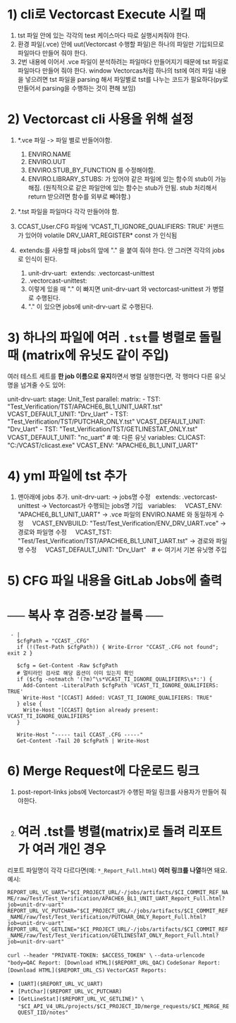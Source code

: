 # 1) cli로 Vectorcast Execute 시킬 때
1. tst 파일 안에 있는 각각의 test 케이스마다 따로 실행시켜줘야 한다.
2. 환경 파일(.vce) 안에 uut(Vectorcast 수행할 파일)은 하나의 파일만 기입되므로 파일마다 만들어 줘야 한다.
3. 2번 내용에 이어서 .vce 파일이 분석하려는 파일마다 만들어지기 때문에 tst 파일로 파일마다 만들어 줘야 한다. window Vectorcas처럼 하나의 tst에 여러 파일 내용을 넣으려면 tst 파일을 parsing 해서 파일별로 tst를 나누는 코드가 필요하다(py로 만들어서  parsing을 수행하는 것이 편해 보임)
# 2) Vectorcast cli 사용을 위해 설정
1. *.vce 파일 -> 파일 별로 반들어야함.
	1. ENVIRO.NAME
	2. ENVIRO.UUT
	3. ENVIRO.STUB_BY_FUNCTION 를 수정해야함.
	4. ENVIRO.LIBRARY_STUBS: 가 있어야 같은 파일에 있는 함수의 stub이 가능해짐. (원칙적으로 같은 파일안에 있는 함수는 stub가 안됨. stub 처리해서 return 받으려면 함수를 외부로 빼야함.)

2. *.tst 파일을 파일마다 각각 만들어야 함.
3. CCAST_User.CFG 파일에 'VCAST_TI_IGNORE_QUALIFIERS: TRUE' 커맨드가 있어야 volatile DRV_UART_REGISTER* const 가 인식됨
4.  extends:를 사용할 때 jobs의 앞에 "." 을 붙여 줘야 한다. 안 그러면 각각의 jobs로 인식이 된다.
	1. unit-drv-uart:
		 extends: .vectorcast-unittest
	2. .vectorcast-unittest:
	3. 이렇게 있을 때 "." 이 빠지면 unit-drv-uart 와 vectorcast-unittest 가 병렬로 수행된다.
	4. "." 이 있으면 jobs에 unit-drv-uart 로 수행된다.
# 3) 하나의 파일에 여러 `.tst`를 병렬로 돌릴 때 (matrix에 유닛도 같이 주입)
여러 테스트 세트를 **한 job 이름으로 유지**하면서 병렬 실행한다면, 각 행마다 다른 유닛명을 넘겨줄 수도 있어:

unit-drv-uart:
  stage: Unit_Test
  parallel:
    matrix:
      - TST: "Test_Verification/TST/APACHE6_BL1_UNIT_UART.tst"
        VCAST_DEFAULT_UNIT: "Drv_Uart"
      - TST: "Test_Verification/TST/PUTCHAR_ONLY.tst"
        VCAST_DEFAULT_UNIT: "Drv_Uart"
      - TST: "Test_Verification/TST/GETLINESTAT_ONLY.tst"
        VCAST_DEFAULT_UNIT: "nc_uart"   # 예: 다른 유닛
  variables:
    CLICAST: "C:/VCAST/clicast.exe"
    VCAST_ENV: "APACHE6_BL1_UNIT_UART"

# 4) yml 파일에 tst 추가
1. 맨아래에 jobs 추가.
unit-drv-uart:  -> jobs명 수정
  extends: .vectorcast-unittest -> Vectorcast가 수행되는 jobs명 기입
  variables:
    VCAST_ENV: "APACHE6_BL1_UNIT_UART" -> .vce 파일의 ENVIRO.NAME 와 동일하게 수정
    VCAST_ENVBUILD: "Test/Test_Verification/ENV_DRV_UART.vce" -> 경로와 파일명 수정
    VCAST_TST: "Test/Test_Verification/TST/APACHE6_BL1_UNIT_UART.tst" -> 경로와 파일명 수정
    VCAST_DEFAULT_UNIT: "Drv_Uart"   # ← 여기서 기본 유닛명 주입

# 5) CFG 파일 내용을 GitLab Jobs에 출력
# ── 복사 후 검증·보강 블록 ──
     - |
       $cfgPath = "CCAST_.CFG"
       if (!(Test-Path $cfgPath)) { Write-Error "CCAST_.CFG not found"; exit 2 }

       $cfg = Get-Content -Raw $cfgPath
       # 멀티라인 검사로 해당 옵션이 이미 있는지 확인
       if ($cfg -notmatch '(?m)^\s*VCAST_TI_IGNORE_QUALIFIERS\s*:') {
         Add-Content -LiteralPath $cfgPath 'VCAST_TI_IGNORE_QUALIFIERS: TRUE'
         Write-Host "[CCAST] Added: VCAST_TI_IGNORE_QUALIFIERS: TRUE"
       } else {
         Write-Host "[CCAST] Option already present: VCAST_TI_IGNORE_QUALIFIERS"
       }

       Write-Host "----- tail CCAST_.CFG -----"
       Get-Content -Tail 20 $cfgPath | Write-Host

# 6) Merge Request에 다운로드 링크
1. post-report-links jobs에 Vectorcast가 수행된 파일 링크를 사용자가 만들어 줘야한다.
2. # 여러 .tst를 병렬(matrix)로 돌려 리포트가 여러 개인 경우

리포트 파일명이 각각 다르다면(예: `*_Report_Full.html`) **여러 링크를 나열**하면 돼요. 예시:

`REPORT_URL_VC_UART="$CI_PROJECT_URL/-/jobs/artifacts/$CI_COMMIT_REF_NAME/raw/Test/Test_Verification/APACHE6_BL1_UNIT_UART_Report_Full.html?job=unit-drv-uart"`
`REPORT_URL_VC_PUTCHAR="$CI_PROJECT_URL/-/jobs/artifacts/$CI_COMMIT_REF_NAME/raw/Test/Test_Verification/PUTCHAR_ONLY_Report_Full.html?job=unit-drv-uart"`
`REPORT_URL_VC_GETLINE="$CI_PROJECT_URL/-/jobs/artifacts/$CI_COMMIT_REF_NAME/raw/Test/Test_Verification/GETLINESTAT_ONLY_Report_Full.html?job=unit-drv-uart"`

`curl --header "PRIVATE-TOKEN: $ACCESS_TOKEN" \`
     `--data-urlencode "body=QAC Report: [Download HTML]($REPORT_URL_QAC)`
`CodeSonar Report: [Download HTML]($REPORT_URL_CS)`
`VectorCAST Reports:`
- `[UART]($REPORT_URL_VC_UART)`
- `[PutChar]($REPORT_URL_VC_PUTCHAR)`
- `[GetLineStat]($REPORT_URL_VC_GETLINE)" \`
     `"$CI_API_V4_URL/projects/$CI_PROJECT_ID/merge_requests/$CI_MERGE_REQUEST_IID/notes"`
